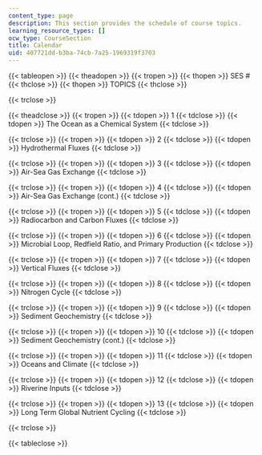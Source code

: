 ```yaml
---
content_type: page
description: This section provides the schedule of course topics.
learning_resource_types: []
ocw_type: CourseSection
title: Calendar
uid: 407721dd-b3ba-74cb-7a25-1969319f3703
---
```


{{< tableopen >}}
{{< theadopen >}}
{{< tropen >}}
{{< thopen >}}
SES #
{{< thclose >}}
{{< thopen >}}
TOPICS
{{< thclose >}}

{{< trclose >}}

{{< theadclose >}}
{{< tropen >}}
{{< tdopen >}}
1
{{< tdclose >}}
{{< tdopen >}}
The Ocean as a Chemical System
{{< tdclose >}}

{{< trclose >}}
{{< tropen >}}
{{< tdopen >}}
2
{{< tdclose >}}
{{< tdopen >}}
Hydrothermal Fluxes
{{< tdclose >}}

{{< trclose >}}
{{< tropen >}}
{{< tdopen >}}
3
{{< tdclose >}}
{{< tdopen >}}
Air-Sea Gas Exchange
{{< tdclose >}}

{{< trclose >}}
{{< tropen >}}
{{< tdopen >}}
4
{{< tdclose >}}
{{< tdopen >}}
Air-Sea Gas Exchange (cont.)
{{< tdclose >}}

{{< trclose >}}
{{< tropen >}}
{{< tdopen >}}
5
{{< tdclose >}}
{{< tdopen >}}
Radiocarbon and Carbon Fluxes
{{< tdclose >}}

{{< trclose >}}
{{< tropen >}}
{{< tdopen >}}
6
{{< tdclose >}}
{{< tdopen >}}
Microbial Loop, Redfield Ratio, and Primary Production
{{< tdclose >}}

{{< trclose >}}
{{< tropen >}}
{{< tdopen >}}
7
{{< tdclose >}}
{{< tdopen >}}
Vertical Fluxes
{{< tdclose >}}

{{< trclose >}}
{{< tropen >}}
{{< tdopen >}}
8
{{< tdclose >}}
{{< tdopen >}}
Nitrogen Cycle
{{< tdclose >}}

{{< trclose >}}
{{< tropen >}}
{{< tdopen >}}
9
{{< tdclose >}}
{{< tdopen >}}
Sediment Geochemistry
{{< tdclose >}}

{{< trclose >}}
{{< tropen >}}
{{< tdopen >}}
10
{{< tdclose >}}
{{< tdopen >}}
Sediment Geochemistry (cont.)
{{< tdclose >}}

{{< trclose >}}
{{< tropen >}}
{{< tdopen >}}
11
{{< tdclose >}}
{{< tdopen >}}
Oceans and Climate
{{< tdclose >}}

{{< trclose >}}
{{< tropen >}}
{{< tdopen >}}
12
{{< tdclose >}}
{{< tdopen >}}
Riverine Inputs
{{< tdclose >}}

{{< trclose >}}
{{< tropen >}}
{{< tdopen >}}
13
{{< tdclose >}}
{{< tdopen >}}
Long Term Global Nutrient Cycling
{{< tdclose >}}

{{< trclose >}}

{{< tableclose >}}